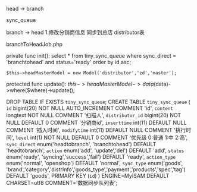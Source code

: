 

head -> branch

sync_queue  

branch -> head
1.修改分销商信息 同步到总店 distributor表

branchToHeadJob.php

private func init():
	select * from tiny_sync_queue where sync_direct = 'branchtohead' and status='ready' order by id asc;

	$this->headMasterModel = new Model('distributor','zd','master');

protected func update():
	$this->headMasterModel->data($data)->where($where)->update();

DROP TABLE IF EXISTS `tiny_sync_queue`;
CREATE TABLE `tiny_sync_queue` (
  `id` bigint(20) NOT NULL AUTO_INCREMENT COMMENT 'id',
  `content` longtext NOT NULL COMMENT '扫描人',
  `distributor_id` bigint(20) NOT NULL DEFAULT 0 COMMENT '分销商id',
  `inserttime` int(11) DEFAULT NULL COMMENT '插入时间',
  `modifytime` int(11) DEFAULT NULL COMMENT '执行时间',
  `level` int(1) NOT NULL DEFAULT 0 COMMENT '优先级 0:普通 1:中 2:高',
  `sync_direct` enum('headtobranch', 'branchtohead') DEFAULT 'headtobranch',
  `action` enum('add', 'update','del') DEFAULT 'add',
  `status` enum('ready', 'syncing','success','fail') DEFAULT 'ready',
  `action_type` enum('normal', 'openshop') DEFAULT 'normal',
  `sync_type` enum('goods', 'brand','category','distrInfo','goods_type','payment','products','spec','tag') DEFAULT 'goods',
  PRIMARY KEY (`id`)
) ENGINE=MyISAM DEFAULT CHARSET=utf8 COMMENT='数据同步队列表'; 